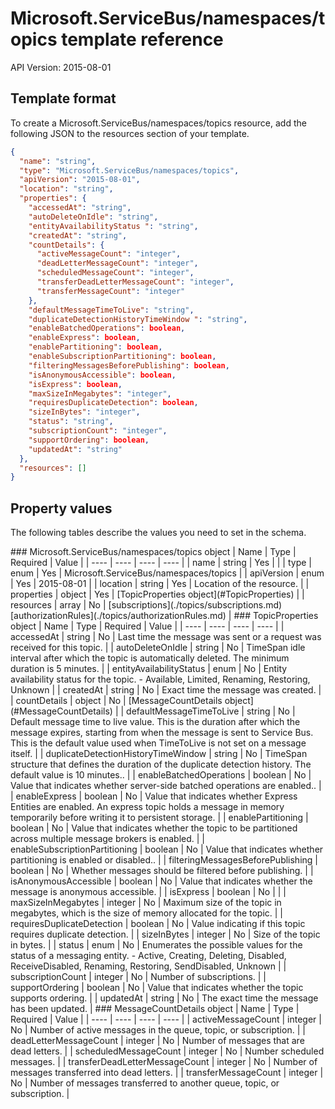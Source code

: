 # Microsoft.ServiceBus/namespaces/topics template reference
API Version: 2015-08-01
## Template format

To create a Microsoft.ServiceBus/namespaces/topics resource, add the following JSON to the resources section of your template.

```json
{
  "name": "string",
  "type": "Microsoft.ServiceBus/namespaces/topics",
  "apiVersion": "2015-08-01",
  "location": "string",
  "properties": {
    "accessedAt": "string",
    "autoDeleteOnIdle": "string",
    "entityAvailabilityStatus ": "string",
    "createdAt": "string",
    "countDetails": {
      "activeMessageCount": "integer",
      "deadLetterMessageCount": "integer",
      "scheduledMessageCount": "integer",
      "transferDeadLetterMessageCount": "integer",
      "transferMessageCount": "integer"
    },
    "defaultMessageTimeToLive": "string",
    "duplicateDetectionHistoryTimeWindow ": "string",
    "enableBatchedOperations": boolean,
    "enableExpress": boolean,
    "enablePartitioning": boolean,
    "enableSubscriptionPartitioning": boolean,
    "filteringMessagesBeforePublishing": boolean,
    "isAnonymousAccessible": boolean,
    "isExpress": boolean,
    "maxSizeInMegabytes": "integer",
    "requiresDuplicateDetection": boolean,
    "sizeInBytes": "integer",
    "status": "string",
    "subscriptionCount": "integer",
    "supportOrdering": boolean,
    "updatedAt": "string"
  },
  "resources": []
}
```
## Property values

The following tables describe the values you need to set in the schema.

<a id="Microsoft.ServiceBus/namespaces/topics" />
### Microsoft.ServiceBus/namespaces/topics object
|  Name | Type | Required | Value |
|  ---- | ---- | ---- | ---- |
|  name | string | Yes |  |
|  type | enum | Yes | Microsoft.ServiceBus/namespaces/topics |
|  apiVersion | enum | Yes | 2015-08-01 |
|  location | string | Yes | Location of the resource. |
|  properties | object | Yes | [TopicProperties object](#TopicProperties) |
|  resources | array | No | [subscriptions](./topics/subscriptions.md) [authorizationRules](./topics/authorizationRules.md) |


<a id="TopicProperties" />
### TopicProperties object
|  Name | Type | Required | Value |
|  ---- | ---- | ---- | ---- |
|  accessedAt | string | No | Last time the message was sent or a request was received for this topic. |
|  autoDeleteOnIdle | string | No | TimeSpan idle interval after which the topic is automatically deleted. The minimum duration is 5 minutes. |
|  entityAvailabilityStatus  | enum | No | Entity availability status for the topic. - Available, Limited, Renaming, Restoring, Unknown |
|  createdAt | string | No | Exact time the message was created. |
|  countDetails | object | No | [MessageCountDetails object](#MessageCountDetails) |
|  defaultMessageTimeToLive | string | No | Default message time to live value. This is the duration after which the message expires, starting from when the message is sent to Service Bus. This is the default value used when TimeToLive is not set on a message itself. |
|  duplicateDetectionHistoryTimeWindow  | string | No | TimeSpan structure that defines the duration of the duplicate detection history. The default value is 10 minutes.. |
|  enableBatchedOperations | boolean | No | Value that indicates whether server-side batched operations are enabled.. |
|  enableExpress | boolean | No | Value that indicates whether Express Entities are enabled. An express topic holds a message in memory temporarily before writing it to persistent storage. |
|  enablePartitioning | boolean | No | Value that indicates whether the topic to be partitioned across multiple message brokers is enabled. |
|  enableSubscriptionPartitioning | boolean | No | Value that indicates whether partitioning is enabled or disabled.. |
|  filteringMessagesBeforePublishing | boolean | No | Whether messages should be filtered before publishing. |
|  isAnonymousAccessible | boolean | No | Value that indicates whether the message is anonymous accessible. |
|  isExpress | boolean | No |  |
|  maxSizeInMegabytes | integer | No | Maximum size of the topic in megabytes, which is the size of memory allocated for the topic. |
|  requiresDuplicateDetection | boolean | No | Value indicating if this topic requires duplicate detection. |
|  sizeInBytes | integer | No | Size of the topic in bytes. |
|  status | enum | No | Enumerates the possible values for the status of a messaging entity. - Active, Creating, Deleting, Disabled, ReceiveDisabled, Renaming, Restoring, SendDisabled, Unknown |
|  subscriptionCount | integer | No | Number of subscriptions. |
|  supportOrdering | boolean | No | Value that indicates whether the topic supports ordering. |
|  updatedAt | string | No | The exact time the message has been updated. |


<a id="MessageCountDetails" />
### MessageCountDetails object
|  Name | Type | Required | Value |
|  ---- | ---- | ---- | ---- |
|  activeMessageCount | integer | No | Number of active messages in the queue, topic, or subscription. |
|  deadLetterMessageCount | integer | No | Number of messages that are dead letters. |
|  scheduledMessageCount | integer | No | Number scheduled messages. |
|  transferDeadLetterMessageCount | integer | No | Number of messages transferred into dead letters. |
|  transferMessageCount | integer | No | Number of messages transferred to another queue, topic, or subscription. |

